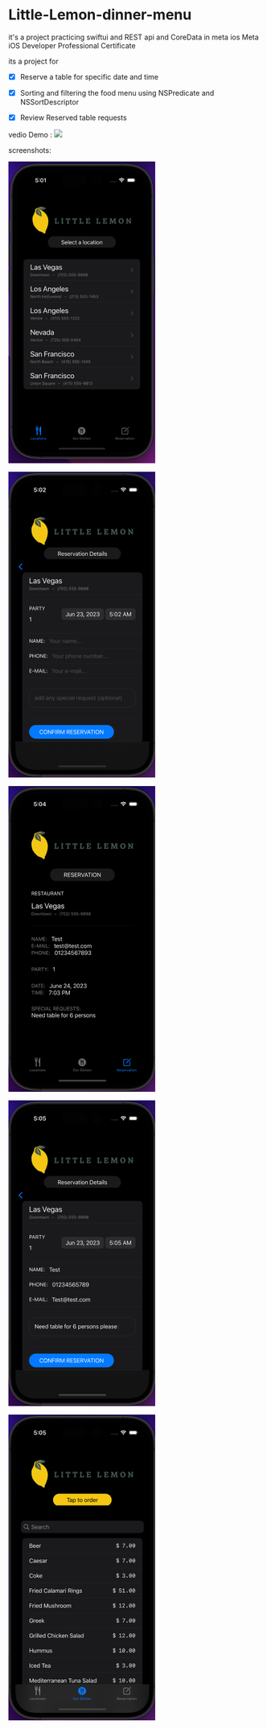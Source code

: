 # Little-Lemon-dinner-menu 
it's a project practicing swiftui and REST api and CoreData in meta ios Meta iOS Developer Professional Certificate

its a project for 

  
 - [x] Reserve a table for specific date and time
 - [x] Sorting and filtering the food menu using NSPredicate and NSSortDescriptor
 - [x] Review Reserved table requests 





vedio Demo :
<img src="https://github.com/Ayman-Naim/Restaurant-app-ios/blob/main/DemoScreens/Demo.gif">







screenshots:

![](DemoScreens/1.png)


![](DemoScreens/2.png)


![](DemoScreens/3.png)


![](DemoScreens/4.png)


![](DemoScreens/5.png)

